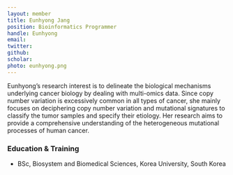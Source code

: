 ```yaml
---
layout: member
title: Eunhyong Jang
position: Bioinformatics Programmer
handle: Eunhyong
email:
twitter:
github:
scholar: 
photo: eunhyong.png
---
```


  Eunhyong’s research interest is to delineate the biological mechanisms underlying cancer biology by dealing with multi-omics data. Since copy number variation is excessively common in all types of cancer, she mainly focuses on deciphering copy number variation and mutational signatures to classify the tumor samples and specify their etiology. Her research aims to provide a comprehensive understanding of the heterogeneous mutational processes of human cancer.

### Education & Training
- BSc, Biosystem and Biomedical Sciences, Korea University, South Korea
